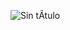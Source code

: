 
![Sin tÃ­tulo](https://user-images.githubusercontent.com/107991714/189490104-28d4e451-a07e-437d-a75f-a4c84d279769.gif)

